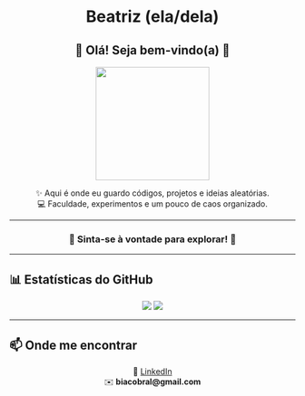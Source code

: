 <h1 align="center">Beatriz (ela/dela)</h1>

<h2 align="center">💜 Olá! Seja bem-vindo(a) 💜</h2>

<p align="center">
  <img src="https://media.giphy.com/media/jQzRZzBfK9OBy/giphy.gif" width="200">
</p>

<p align="center">
  ✨ Aqui é onde eu guardo códigos, projetos e ideias aleatórias.<br>
  💻 Faculdade, experimentos e um pouco de caos organizado.
</p>

---

<h3 align="center">🌟 Sinta-se à vontade para explorar! 🌟</h3>

---

## 📊 Estatísticas do GitHub
<p align="center">
  <img src="https://github-readme-stats.vercel.app/api?username=biacobral&show_icons=true&theme=radical" />
  <img src="https://github-readme-stats.vercel.app/api/top-langs/?username=biacobral&layout=compact&theme=radical" />
</p>

---

## 📫 Onde me encontrar
<p align="center">
  💼 <a href="https://www.linkedin.com/in/beatrizcobral">LinkedIn</a><br>
  ✉️ <strong>biacobral@gmail.com</strong>
</p>
